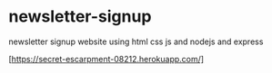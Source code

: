 # newsletter-signup
newsletter signup website using html css js and nodejs and express

[https://secret-escarpment-08212.herokuapp.com/]
